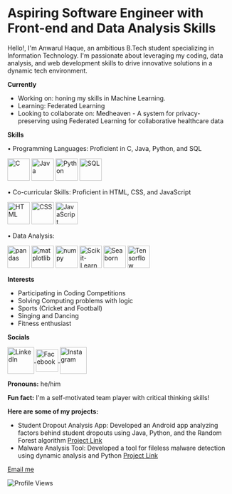 # Aspiring Software Engineer with Front-end and Data Analysis Skills

Hello!, I'm Anwarul Haque, an ambitious B.Tech student specializing in Information Technology. I'm passionate about leveraging my coding, data analysis, and web development skills to drive innovative solutions in a dynamic tech environment.

**Currently**

* Working on: honing my skills in Machine Learning.
* Learning: Federated Learning
* Looking to collaborate on: Medheaven - A system for privacy-preserving using Federated Learning for collaborative healthcare data

**Skills**

• Programming Languages: Proficient in C, Java, Python, and SQL
<p align="left">
  <img src="https://www.britefish.net/wp-content/uploads/2019/07/logo-c-1.png" alt="C" style="width: auto; height: 50px;"/>
  <img src="https://miro.medium.com/v2/resize:fit:4000/0*bpt3hdn8q6Xw4MOZ.png" alt="Java" style="width: auto; height: 50px;"/>
  <img src="https://149842345.v2.pressablecdn.com/wp-content/uploads/2022/05/python-programming-language.jpg" alt="Python" style="width: auto; height: 50px;"/>
  <img src="https://media.instamojo.com/imgs/6867ce73890545e68853ba1f00c71496.jpg" alt="SQL" style="width: auto; height: 50px;"/>
</p>

• Co-curricular Skills: Proficient in HTML, CSS, and JavaScript
<p align="left">
  <img src="https://static.vecteezy.com/system/resources/previews/001/416/705/non_2x/html5-emblem-orange-shield-and-white-text-vector.jpg" alt="HTML" style="width: auto; height: 50px;"/>
  <img src="https://www.freepnglogos.com/uploads/html5-logo-png/html5-logo-css-logo-png-transparent-svg-vector-bie-supply-9.png" alt="CSS" style="width: auto; height: 50px;"/>
  <img src="https://1000logos.net/wp-content/uploads/2020/09/JavaScript-Logo-2048x1280.png" alt="JavaScript" style="width: auto; height: 50px;"/>
</p>

• Data Analysis:
<p align="left">
  <img src="https://geo-python-site.readthedocs.io/en/latest/_images/pandas_logo.png" alt="pandas" style="width: auto; height: 50px;"/>
  <img src="https://asset.brandfetch.io/idbyoKq4tZ/id0B3_53hD.png" alt="matplotlib" style="width: auto; height: 50px;"/>
  <img src="https://user-images.githubusercontent.com/50221806/86498201-a8bd8680-bd39-11ea-9d08-66b610a8dc01.png" alt="numpy" style="width: auto; height: 50px;"/>
  <img src="https://logosdownload.com/logo/scikit-learn-logo-big.png" alt="Scikit-Learn" style="width: auto; height: 50px;"/>
  <img src="https://www.programsbuzz.com/sites/default/files/logo/seaborn-logo.png" alt="Seaborn" style="width: auto; height: 50px;"/>
  <img src="https://e1.pxfuel.com/desktop-wallpaper/1007/104/desktop-wallpaper-tensorflow-logo-high-res-tensorflow.jpg" alt="Tensorflow" style="width: auto; height: 50px;"/>
</p>

**Interests**

* Participating in Coding Competitions
* Solving Computing problems with logic
* Sports (Cricket and Football)
* Singing and Dancing
* Fitness enthusiast

**Socials**
<p align="left">
  <a href="https://www.linkedin.com/in/anwarul-haque-2b05002a8/" target="_blank">
    <img align="center" src="https://static.vecteezy.com/system/resources/previews/018/930/587/original/linkedin-logo-linkedin-icon-transparent-free-png.png" alt="LinkedIn" style="width: 60px; height: 60px;"/>
  </a>
  <a href="https://www.facebook.com/profile.php?id=100073109558918" target="_blank">
    <img align="center" src="https://logodownload.org/wp-content/uploads/2014/09/facebook-logo-1-2.png" alt="Facebook" style="width: 50px; height: 50px;"/>
  </a>
  <a href="https://www.instagram.com/accounts/onetap/?next=%2F" target="_blank">
    <img align="center" src="https://www.pngall.com/wp-content/uploads/5/Instagram-Logo-PNG-Free-Download.png" alt="Instagram" style="width: 60px; height: 60px;"/>
  </a>
</p>


**Pronouns:** he/him

**Fun fact:** I'm a self-motivated team player with critical thinking skills!

**Here are some of my projects:**

* Student Dropout Analysis App: Developed an Android app analyzing factors behind student dropouts using Java, Python, and the Random Forest algorithm
  [Project Link](https://github.com/Anwarulh007/projects)
* Malware Analysis Tool: Developed a tool for fileless malware detection using dynamic analysis and Python
  [Project Link](https://github.com/Anwarulh007/kavach-2k23)

[Email me](mailto:anwarul00000000000@gmail.com)

![Profile Views](https://visitcount.itsvg.in/api?id=AnwarulHaque&label=Profile%20Views&color=12&icon=5&pretty=true)

